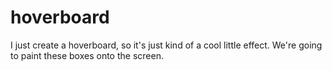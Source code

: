 # hoverboard
  I just create a hoverboard, so it's just kind of a cool little effect.  We're going to paint these boxes onto the screen.
